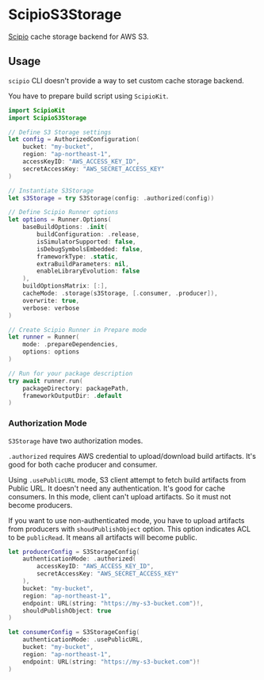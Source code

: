 # ScipioS3Storage

[Scipio](https://github.com/giginet/Scipio) cache storage backend for AWS S3.

## Usage

`scipio` CLI doesn't provide a way to set custom cache storage backend.

You have to prepare build script using `ScipioKit`.

```swift
import ScipioKit
import ScipioS3Storage

// Define S3 Storage settings
let config = AuthorizedConfiguration(
    bucket: "my-bucket",
    region: "ap-northeast-1",
    accessKeyID: "AWS_ACCESS_KEY_ID",
    secretAccessKey: "AWS_SECRET_ACCESS_KEY"
)

// Instantiate S3Storage
let s3Storage = try S3Storage(config: .authorized(config))

// Define Scipio Runner options
let options = Runner.Options(
    baseBuildOptions: .init(
        buildConfiguration: .release,
        isSimulatorSupported: false,
        isDebugSymbolsEmbedded: false,
        frameworkType: .static,
        extraBuildParameters: nil,
        enableLibraryEvolution: false
    ),
    buildOptionsMatrix: [:],
    cacheMode: .storage(s3Storage, [.consumer, .producer]),
    overwrite: true,
    verbose: verbose
)

// Create Scipio Runner in Prepare mode
let runner = Runner(
    mode: .prepareDependencies,
    options: options
)

// Run for your package description
try await runner.run(
    packageDirectory: packagePath,
    frameworkOutputDir: .default
)
```

### Authorization Mode

`S3Storage` have two authorization modes.

`.authorized` requires AWS credential to upload/download build artifacts. 
It's good for both cache producer and consumer.

Using `.usePublicURL` mode, S3 client attempt to fetch build artifacts from Public URL.
It doesn't need any authentication. It's good for cache consumers.
In this mode, client can't upload artifacts. So it must not become producers.

If you want to use non-authenticated mode, you have to upload artifacts from producers with `shoudPublishObject` option.
This option indicates ACL to be `publicRead`. It means all artifacts will become public.

```swift
let producerConfig = S3StorageConfig(
    authenticationMode: .authorized(
        accessKeyID: "AWS_ACCESS_KEY_ID", 
        secretAccessKey: "AWS_SECRET_ACCESS_KEY"
    ),
    bucket: "my-bucket",
    region: "ap-northeast-1",
    endpoint: URL(string: "https://my-s3-bucket.com")!,
    shouldPublishObject: true
)

let consumerConfig = S3StorageConfig(
    authenticationMode: .usePublicURL,
    bucket: "my-bucket",
    region: "ap-northeast-1",
    endpoint: URL(string: "https://my-s3-bucket.com")!
)
```
